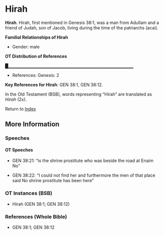 # Hirah
**Hirah**. 
Hirah, first mentioned in Genesis 38:1, was a man from Adullam and a friend of Judah, son of Jacob, living during the time of the patriarchs (acai). 




**Familial Relationships of Hirah**


* Gender: male


**OT Distribution of References**

█▁▁▁▁▁▁▁▁▁▁▁▁▁▁▁▁▁▁▁▁▁▁▁▁▁▁▁▁▁▁▁▁▁▁▁▁▁▁
* References: Genesis: 2



**Key References for Hirah**: 
GEN 38:1, GEN 38:12. 


In the Old Testament (BSB), words representing “Hirah” are translated as 
*Hirah* (2x). 




Return to [Index](00-Index.md)

## More Information

### Speeches

#### OT Speeches

* GEN 38:21: “is the shrine prostitute who was beside the road at Enaim No”

* GEN 38:22: “I could not find her and furthermore the men of that place said No shrine prostitute has been here”

### OT Instances (BSB)

* Hirah (GEN 38:1; GEN 38:12)



### References (Whole Bible)

* GEN 38:1; GEN 38:12



